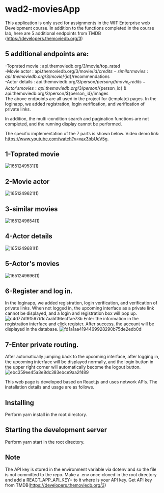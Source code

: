 # wad2-moviesApp

This application is only used for assignments in the WIT Enterprise web Development course.
In addition to the functions completed in the course lab, here are 5 additional endpoints from TMDB (https://developers.themoviedb.org/3)
## 5 additional endpoints are:  
-Toprated movie : api.themoviedb.org/3/movie/top_rated  
-Movie actor : api.themoviedb.org/3/movie/${id}/credits  
-similar movies : api.themoviedb.org/3/movie/${id}/recommendations  
-Actor details : api.themoviedb.org/3/person/${person_id}/movie_credits  
-Actor's movies : api.themoviedb.org/3/person/${person_id} & api.themoviedb.org/3/person/${person_id}/images  
The above endpoints are all used in the project for (template) pages.
In the loginapp, we added registration, login verification, and verification of private links.

In addition, the multi-condition search and pagination functions are not completed, and the running display cannot be performed.

The specific implementation of the 7 parts is shown below. Video demo link: https://www.youtube.com/watch?v=vax3bbUeV5g.
## 1-Toprated movie  
![1651249531(1)](https://user-images.githubusercontent.com/91920008/165985461-99131f5b-31b6-43d9-a2b8-5c6b37d82463.png)
## 2-Movie actor  
![1651249621(1)](https://user-images.githubusercontent.com/91920008/165985548-09750d8a-c41e-4039-92c1-27b3ce55024e.png)
## 3-similar movies  
![1651249654(1)](https://user-images.githubusercontent.com/91920008/165985574-bc0e7bb0-a203-4908-956d-478fbca153d0.png)
## 4-Actor details  
![1651249681(1)](https://user-images.githubusercontent.com/91920008/165985683-a65cb020-ab87-4f79-bdc3-0c4a76e98ffc.png)
## 5-Actor's movies  
![1651249696(1)](https://user-images.githubusercontent.com/91920008/165985697-bc4d9e52-e459-4730-9dfc-e8cc0522472e.png)


## 6-Register and log in.  
In the loginapp, we added registration, login verification, and verification of private links.
When not logged in, the upcoming interface as a private link cannot be displayed, and a login and registration box will pop up.
![c4d77df9f567b1c7aa5f36ecffae73b](https://user-images.githubusercontent.com/91920008/171168440-290aef3e-6874-4455-be21-ddd537e1fcf4.png)
Enter the information in the registration interface and click register. After success, the account will be displayed in the database.
![fd1a1aa4194469928290b75de2edb0d](https://user-images.githubusercontent.com/91920008/171168477-5f62742d-3b35-4f9b-bb56-4e118f828fc6.png)
## 7-Enter private routing.  
After automatically jumping back to the upcoming interface, after logging in, the upcoming interface will be displayed normally, and the login button in the upper right corner will automatically become the logout button.
![ebc359ee45a3e8dc383ebce9aa2f489](https://user-images.githubusercontent.com/91920008/171168590-2655243f-5a4e-4cc4-ab1c-eedddb40bbec.png)






This web page is developed based on React.js and uses network APIs. The installation details and usage are as follows.

## Installing
Perform yarn install in the root directory.

## Starting the development server
Perform yarn start in the root directory.

## Note
The API key is stored in the environment variable via dotenv and so the file is not committed to the repo. Make a .env once cloned in the root directory and add a REACT_APP_API_KEY=<value> to it where <value> is your API key. Get  API key from TMDB(https://developers.themoviedb.org/3)

